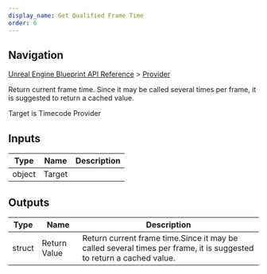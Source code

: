 ```yaml
---
display_name: Get Qualified Frame Time
order: 6
---
```

## Navigation

[Unreal Engine Blueprint API Reference](https://dev.epicgames.com/documentation/en-us/unreal-engine/BlueprintAPI) > [Provider](https://dev.epicgames.com/documentation/en-us/unreal-engine/BlueprintAPI/Provider)

Return current frame time.
Since it may be called several times per frame, it is suggested to return a cached value.

Target is Timecode Provider

## Inputs

| Type | Name | Description |
| --- | --- | --- |
| object | Target |  |

## Outputs

| Type | Name | Description |
| --- | --- | --- |
| struct | Return Value | Return current frame time.Since it may be called several times per frame, it is suggested to return a cached value. |
